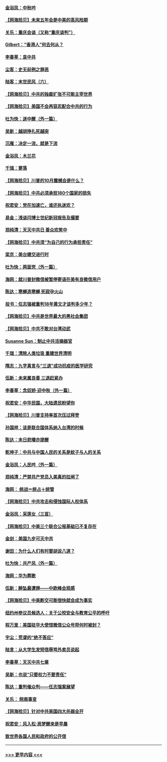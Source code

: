 #### [金浴凤：中秋吟](../pages/nsc993/n12441773.md?t=10010651) 
#### [【网海拾贝】未来五年会是中美的高风险期](../pages/nsc993/n12440760.md?t=10010651) 
#### [关乐：重庆会谈（又称“重庆谈判”）](../pages/nsc993/n12437525.md?t=10010651) 
#### [Gilbert：“香港人”何去何从？](../pages/nsc993/n12435894.md?t=10010651) 
#### [李春草：哀中共](../pages/nsc993/n12435874.md?t=10010651) 
#### [尘客：史无前例之罪恶](../pages/nsc993/n12435762.md?t=10010651) 
#### [陆客：末世民风（六）](../pages/nsc993/n12435354.md?t=10010651) 
#### [【网海拾贝】中共的独裁扩张不可能主宰世界](../pages/nsc993/n12435151.md?t=10010651) 
#### [【网海拾贝】美国不会再容忍配合中共的行为](../pages/nsc993/n12433808.md?t=10010651) 
#### [吐为快：迷中醒（外一篇）](../pages/nsc993/n12433585.md?t=10010651) 
#### [吴新：越胡挣扎死越突](../pages/nsc993/n12433562.md?t=10010651) 
#### [沉雁：决定一流，就是下流](../pages/nsc993/n12432128.md?t=10010651) 
#### [金浴凤：木兰花](../pages/nsc993/n12432124.md?t=10010651) 
#### [千瑞：寥落](../pages/nsc993/n12432071.md?t=10010651) 
#### [【网海拾贝】川普的10月震撼会是什么？](../pages/nsc993/n12431624.md?t=10010651) 
#### [【网海拾贝】中共必须承担180个国家的损失](../pages/nsc993/n12428893.md?t=10010651) 
#### [祝君安：党在加速亡，谁还执迷欢？](../pages/nsc993/n12428652.md?t=10010651) 
#### [易金：浅谈闫博士世纪新冠报告及撮要](../pages/nsc993/n12426822.md?t=10010651) 
#### [郑纯清：天灭中共日 善众欢笑中](../pages/nsc993/n12426784.md?t=10010651) 
#### [【网海拾贝】中共须“为自己的行为承担责任”](../pages/nsc993/n12426067.md?t=10010651) 
#### [梁京：美台建交进行时](../pages/nsc993/n12424066.md?t=10010651) 
#### [吐为快：两面党（外一篇）](../pages/nsc993/n12424043.md?t=10010651) 
#### [海网：就川普封微信被暂停寄语在美有良微信用户](../pages/nsc993/n12424021.md?t=10010651) 
#### [陈达：寒蝉造寒蝉 死寂孕火山](../pages/nsc993/n12423958.md?t=10010651) 
#### [投书：任志强被重判18年黄文才该判多少年？](../pages/nsc993/n12423672.md?t=10010651) 
#### [【网海拾贝】中共是世界最大的黑社会集团](../pages/nsc993/n12423543.md?t=10010651) 
#### [【网海拾贝】中共不敢对台湾动武](../pages/nsc993/n12421418.md?t=10010651) 
#### [Susanne Sun：制止中共活摘器官](../pages/nsc993/n12419654.md?t=10010651) 
#### [千瑞：清除人类垃圾 重建世界清明](../pages/nsc993/n12419414.md?t=10010651) 
#### [隋志：九字真言与“三退”成功抗疫的医学研究](../pages/nsc993/n12419248.md?t=10010651) 
#### [伍新：未来属良善 三退赶紧办](../pages/nsc993/n12418496.md?t=10010651) 
#### [李春草：念奴娇·迎中秋（外一篇）](../pages/nsc993/n12418465.md?t=10010651) 
#### [祝君安：中华民国，大陆遗民盼望你](../pages/nsc993/n12418089.md?t=10010651) 
#### [【网海拾贝】川普支持率首次压过拜登](../pages/nsc993/n12418050.md?t=10010651) 
#### [孙国祥：该是联合国体系纳入台湾的时候](../pages/nsc993/n12417369.md?t=10010651) 
#### [陈达：末日悲嚎亦提醒](../pages/nsc993/n12416736.md?t=10010651) 
#### [乾坤子：中共与中国人民的关系是蚊子与人的关系](../pages/nsc993/n12416632.md?t=10010651) 
#### [金浴凤：人民吟（外一篇）](../pages/nsc993/n12416567.md?t=10010651) 
#### [郑纯清：严禁共产党员入美真的拉闸了](../pages/nsc993/n12416550.md?t=10010651) 
#### [海网： 统战＝统占＋统管](../pages/nsc993/n12416404.md?t=10010651) 
#### [【网海拾贝】中共攻击和侵蚀国际人权体系](../pages/nsc993/n12416250.md?t=10010651) 
#### [金浴凤：采莲女（三首）](../pages/nsc993/n12415517.md?t=10010651) 
#### [【网海拾贝】中美三个联合公报基础已不复存在](../pages/nsc993/n12415054.md?t=10010651) 
#### [金剑：美国九步可灭中共](../pages/nsc993/n12413183.md?t=10010651) 
#### [谢田：为什么人们有时要胡说八道？](../pages/nsc993/n12411861.md?t=10010651) 
#### [吐为快：共产风（外一篇）](../pages/nsc993/n12411761.md?t=10010651) 
#### [海网：华为葬歌](../pages/nsc993/n12410381.md?t=10010651) 
#### [伍新：醉坠最遭罪——中欧峰会观感](../pages/nsc993/n12410364.md?t=10010651) 
#### [【网海拾贝】中美断交可能很快就会成为事实](../pages/nsc993/n12409495.md?t=10010651) 
#### [纽约州参议员候选人：关于公校安全与教育公平的呼吁](../pages/nsc993/n12409228.md?t=10010651) 
#### [程万里：美国驻华大使馆微信公众号将何时被封？](../pages/nsc993/n12407397.md?t=10010651) 
#### [宇尘：荒谬的“绝不答应”](../pages/nsc993/n12407360.md?t=10010651) 
#### [陆言：从大学生发短信辱骂外卖员说起](../pages/nsc993/n12407285.md?t=10010651) 
#### [李春草：天灭中共七章](../pages/nsc993/n12406988.md?t=10010651) 
#### [吴新：也说“只要权力不要责任”](../pages/nsc993/n12406966.md?t=10010651) 
#### [陈达：重判催众判——任志强案展望](../pages/nsc993/n12404540.md?t=10010651) 
#### [关乐： 皖南事变](../pages/nsc993/n12404288.md?t=10010651) 
#### [【网海拾贝】针对中共美国四大杀器全开](../pages/nsc993/n12404172.md?t=10010651) 
#### [祝君安：风入松‧恶梦醒来是早晨](../pages/nsc993/n12401953.md?t=10010651) 
#### [致世界各国人民和政府的公开信](../pages/nsc993/n12401824.md?t=10010651) 

----
#### [ >>> 更早内容 <<< ](../indexes/nsc993-earlier.md)
